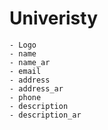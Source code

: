 # Univeristy
    - Logo 
    - name
    - name_ar
    - email
    - address
    - address_ar
    - phone
    - description
    - description_ar
    